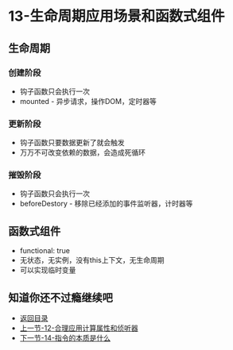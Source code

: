 # 13-生命周期应用场景和函数式组件

## 生命周期

### 创建阶段

* 钩子函数只会执行一次
* mounted - 异步请求，操作DOM，定时器等

### 更新阶段

* 钩子函数只要数据更新了就会触发
* 万万不可改变依赖的数据，会造成死循环

### 摧毁阶段

* 钩子函数只会执行一次
* beforeDestory - 移除已经添加的事件监听器，计时器等

## 函数式组件

* functional: true
* 无状态，无实例，没有this上下文，无生命周期
* 可以实现临时变量

## 知道你还不过瘾继续吧       

* [返回目录](../../README.md)
* [上一节-12-合理应用计算属性和侦听器](./12-合理应用计算属性和侦听器.md)
* [下一节-14-指令的本质是什么](./14-指令的本质是什么.md)